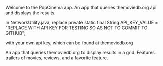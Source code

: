Welcome to the PopCinema app. An app that queries themoviedb.org api and displays the results.

In NetworkUtility.java, replace private static final String API_KEY_VALUE = "REPLACE WITH API KEY FOR TESTING SO AS NOT TO COMMIT TO GITHUB";

with your own api key, which can be found at themoviedb.org

An app that queries themoviedb.org to display results in a grid. 
Features trailers of movies, reviews, and a favorite feature. 
